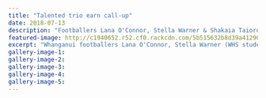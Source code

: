 ```yaml
---
title: "Talented trio earn call-up"
date: 2018-07-13
description: "Footballers Lana O'Connor, Stella Warner & Shakaia Taioroa & development officer Matthew Calvert head to Sydney tourn..."
featured-image: http://c1940652.r52.cf0.rackcdn.com/5b515632b8d39a4129000719/Stella-Warner-chron-13-july.gif
excerpt: "Whanganui footballers Lana O'Connor, Stella Warner (WHS student) & Shakaia Taioroa & Central Football development officer Matthew Calvert head to Sydney tournament."
gallery-image-1: 
gallery-image-2: 
gallery-image-3: 
gallery-image-4: 
gallery-image-5: 
---
```

